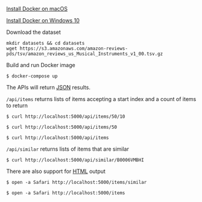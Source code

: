 [Install Docker on macOS](https://runnable.com/docker/install-docker-on-macos)

[Install Docker on Windows 10](https://runnable.com/docker/install-docker-on-windows-10)

Download the dataset

```
mkdir datasets && cd datasets
wget https://s3.amazonaws.com/amazon-reviews-pds/tsv/amazon_reviews_us_Musical_Instruments_v1_00.tsv.gz
```

Build and run Docker image

``
$ docker-compose up
``

The APIs will return [JSON](https://www.w3schools.com/whatis/whatis_json.asp) results.

``/api/items`` returns lists of items accepting a start index and a count of items to return

```
$ curl http://localhost:5000/api/items/50/10

$ curl http://localhost:5000/api/items/50

$ curl http://localhost:5000/api/items
```

``/api/similar`` returns lists of items that are similar

```
$ curl http://localhost:5000/api/similar/B0006VMBHI
```

There are also support for [HTML](https://www.w3schools.com/whatis/whatis_html.asp) output

```
$ open -a Safari http://localhost:5000/items/similar

$ open -a Safari http://localhost:5000/items
```